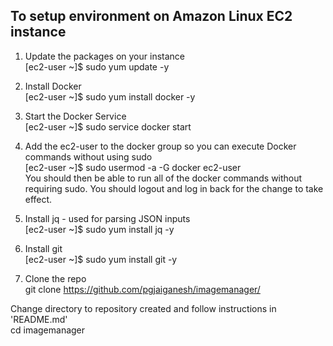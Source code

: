 ## To setup environment on Amazon Linux EC2 instance

1.  Update the packages on your instance  
[ec2-user ~]$ sudo yum update -y

1.  Install Docker  
[ec2-user ~]$ sudo yum install docker -y

1.  Start the Docker Service  
[ec2-user ~]$ sudo service docker start

1.  Add the ec2-user to the docker group so you can execute Docker commands without using sudo  
[ec2-user ~]$ sudo usermod -a -G docker ec2-user  
    You should then be able to run all of the docker commands without requiring sudo. You should logout and log  in back for the change to take effect.

1.  Install jq - used for parsing JSON inputs  
[ec2-user ~]$ sudo yum install jq -y

1.  Install git  
[ec2-user ~]$ sudo yum install git -y

1.  Clone the repo  
git clone https://github.com/pgjaiganesh/imagemanager/

Change directory to repository created and follow instructions in 'README.md'  
cd imagemanager
